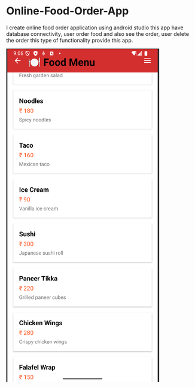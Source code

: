 # Online-Food-Order-App
I create online food order application using android studio this app have database connectivity, user order food and also see the order, user delete the order this type of functionality provide this app.

![image alt](https://github.com/shpatel123/Online-Food-Order-App/blob/5b5b6337995cdca5ce27bef1a1a219965e16b964/Screenshot%202025-04-18%20210615.png)
